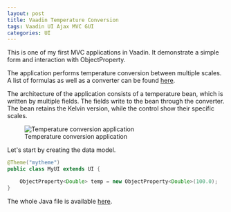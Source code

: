 ```yaml
---
layout: post
title: Vaadin Temperature Conversion 
tags: Vaadin UI Ajax MVC GUI
categories: UI
---
```


This is one of my first MVC applications in Vaadin. It demonstrate a simple form and interaction with ObjectProperty.

<!--more-->

The application performs temperature conversion between multiple scales. A list of formulas as well as a converter can be found <a href="http://www.csgnetwork.com/temp2conv.html">here</a>.

The architecture of the application consists of a temperature bean, which is written by multiple fields. The fields write to the bean through the converter. The bean retains the Kelvin version, while the control show their specific scales.

<figure>
    <img src="{{'/static/vaadin/screenshot.png' | prepend: site.baseurl }}" 
    alt='Temperature conversion application' />
    <figcaption>Temperature conversion application</figcaption>
</figure>

Let's start by creating the data model.

```java
@Theme("mytheme")
public class MyUI extends UI {

	ObjectProperty<Double> temp = new ObjectProperty<Double>(100.0);
}
```

The whole Java file is available  <a href="{{'/static/vaadin/MyUI.java' | prepend: site.baseurl }}">here</a>.



